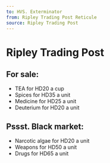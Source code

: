 ```yaml
---
to: HVS. Exterminator
from: Ripley Trading Post Reticule
source: Ripley Trading Post
---
```


# Ripley Trading Post

## For sale:

- TEA for HD20 a cup
- Spices for HD35 a unit
- Medicine for HD25 a unit
- Deuterium for HD20 a unit

## Pssst. Black market:

- Narcotic algae for HD20 a unit
- Weapons for HD50 a unit
- Drugs for HD65 a unit
